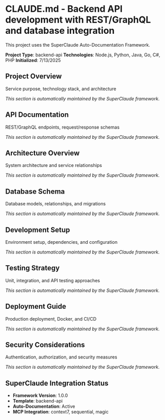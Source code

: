 # CLAUDE.md - Backend API development with REST/GraphQL and database integration

This project uses the SuperClaude Auto-Documentation Framework.

**Project Type**: backend-api
**Technologies**: Node.js, Python, Java, Go, C#, PHP
**Initialized**: 7/13/2025

## Project Overview

Service purpose, technology stack, and architecture

*This section is automatically maintained by the SuperClaude framework.*

## API Documentation

REST/GraphQL endpoints, request/response schemas

*This section is automatically maintained by the SuperClaude framework.*

## Architecture Overview

System architecture and service relationships

*This section is automatically maintained by the SuperClaude framework.*

## Database Schema

Database models, relationships, and migrations

*This section is automatically maintained by the SuperClaude framework.*

## Development Setup

Environment setup, dependencies, and configuration

*This section is automatically maintained by the SuperClaude framework.*

## Testing Strategy

Unit, integration, and API testing approaches

*This section is automatically maintained by the SuperClaude framework.*

## Deployment Guide

Production deployment, Docker, and CI/CD

*This section is automatically maintained by the SuperClaude framework.*

## Security Considerations

Authentication, authorization, and security measures

*This section is automatically maintained by the SuperClaude framework.*

## SuperClaude Integration Status

- **Framework Version**: 1.0.0
- **Template**: backend-api
- **Auto-Documentation**: Active
- **MCP Integration**: context7, sequential, magic

